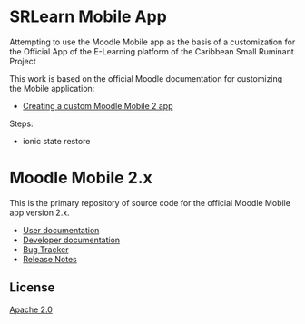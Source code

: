SRLearn Mobile App
=================
Attempting to use the Moodle Mobile app as the basis of a customization for the Official App of the E-Learning platform of the Caribbean Small Ruminant  Project

This work is based on the official Moodle documentation for customizing the Mobile application:
 * [Creating a custom Moodle Mobile 2 app](https://docs.google.com/presentation/d/1HX5h7zwtay4amaY3qyLuCLfI7kQCiD9IoWuDH-lSa_0/edit#slide=id.p)


 Steps:
  * ionic state restore

Moodle Mobile 2.x
=================

This is the primary repository of source code for the official Moodle Mobile app version 2.x.

* [User documentation](http://docs.moodle.org/en/Moodle_Mobile)
* [Developer documentation](http://docs.moodle.org/dev/Moodle_Mobile)
* [Bug Tracker](https://tracker.moodle.org/browse/MOBILE)
* [Release Notes](http://docs.moodle.org/dev/Moodle_Mobile_Release_Notes)

License
-------

[Apache 2.0](http://www.apache.org/licenses/LICENSE-2.0)